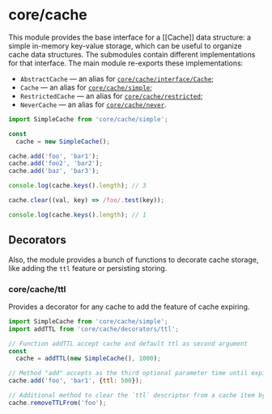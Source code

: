 # core/cache

This module provides the base interface for a [[Cache]] data structure: a simple in-memory key-value storage,
which can be useful to organize cache data structures.
The submodules contain different implementations for that interface. The main module re-exports these implementations:

* `AbstractCache` — an alias for [`core/cache/interface/Cache`](src_core_cache_interface.html);
* `Cache` — an alias for [`core/cache/simple`](src_core_cache_simple_index.html);
* `RestrictedCache` — an alias for [`core/cache/restricted`](src_core_cache_restricted_index.html);
* `NeverCache` — an alias for [`core/cache/never`](src_core_cache_never_index.html).

```js
import SimpleCache from 'core/cache/simple';

const
  cache = new SimpleCache();

cache.add('foo', 'bar1');
cache.add('foo2', 'bar2');
cache.add('baz', 'bar3');

console.log(cache.keys().length); // 3

cache.clear((val, key) => /foo/.test(key));

console.log(cache.keys().length); // 1
```

## Decorators

Also, the module provides a bunch of functions to decorate cache storage, like adding the `ttl` feature or persisting storing.

### core/cache/ttl

Provides a decorator for any cache to add the feature of cache expiring.

```js
import SimpleCache from 'core/cache/simple';
import addTTL from 'core/cache/decorators/ttl';

// Function addTTL accept cache and default ttl as second argument
const
  cache = addTTL(new SimpleCache(), 1000);

// Method "add" accepts as the third optional parameter time until expiring the item to store in milliseconds.
cache.add('foo', 'bar1', {ttl: 500});

// Additional method to clear the `ttl` descriptor from a cache item by the specified key
cache.removeTTLFrom('foo');
```
